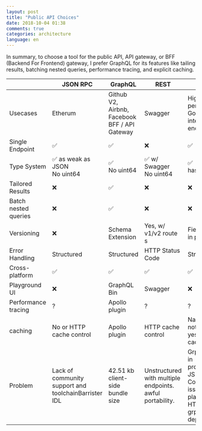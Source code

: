 ```yaml
---
layout: post
title: "Public API Choices"
date: 2018-10-04 01:38
comments: true
categories: architecture
language: en
---
```


In summary, to choose a tool for the public API, API gateway, or BFF (Backend For Frontend) gateway, I prefer GraphQL for its features like tailing results, batching nested queries, performance tracing, and explicit caching.

||JSON RPC|GraphQL|REST|gRPC|
|--- |--- |--- |--- |--- |
|Usecases|Etherum|Github V2, Airbnb, Facebook BFF / API Gateway|Swagger|High performance, Google, internal endpoints|
|Single Endpoint|✅|✅|❌|✅|
|Type System|✅ as weak as JSON <br/> No uint64|✅ <br/> No uint64|✅ w/ Swagger <br/> No uint64|✅  <br/>has uint64|
|Tailored Results|❌|✅|❌|❌|
|Batch nested queries|❌|✅|❌|❌|
|Versioning|❌|Schema Extension|Yes, w/ v1/v2 route s|Field Numbers in protobuf|
|Error Handling|Structured|Structured|HTTP Status Code|Structured|
|Cross-platform|✅|✅|✅|✅|
|Playground UI|❌|GraphQL Bin|Swagger|❌|
|Performance tracing|?|Apollo plugin|?|?|
|caching|No or HTTP cache control|Apollo plugin|HTTP cache control|Native support not yet.  but still yes w/ HTTP cache control|
|Problem|Lack of community support and toolchainBarrister IDL|42.51 kb client-side bundle size|Unstructured with multiple endpoints. awful portability.|Grpc-web dev in progress140kb JS bundle. Compatibility issues: not all places support HTTP2 and grpc dependencies|
